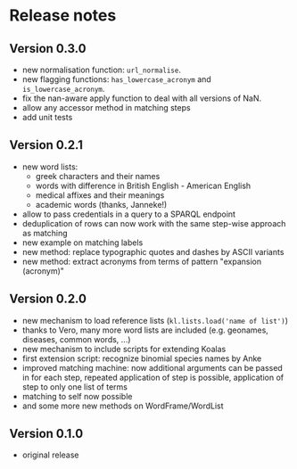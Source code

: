 # Release notes

## Version 0.3.0

 - new normalisation function: `url_normalise`.
 - new flagging functions: `has_lowercase_acronym` and `is_lowercase_acronym`.
 - fix the nan-aware apply function to deal with all versions of NaN.
 - allow any accessor method in matching steps
 - add unit tests

## Version 0.2.1

- new word lists:
  - greek characters and their names
  - words with difference in British English - American English
  - medical affixes and their meanings
  - academic words (thanks, Janneke!)
- allow to pass credentials in a query to a SPARQL endpoint
- deduplication of rows can now work with the same step-wise approach as matching
- new example on matching labels
- new method: replace typographic quotes and dashes by ASCII variants
- new method: extract acronyms from terms of pattern "expansion (acronym)"

## Version 0.2.0

- new mechanism to load reference lists (`kl.lists.load('name of list')`)
- thanks to Vero, many more word lists are included (e.g. geonames, diseases, common words, ...)
- new mechanism to include scripts for extending Koalas
- first extension script: recognize binomial species names by Anke
- improved matching machine: now additional arguments can be passed in for each step,
repeated application of step is possible, application of step to only one list of terms
- matching to self now possible
- and some more new methods on WordFrame/WordList

## Version 0.1.0

- original release
